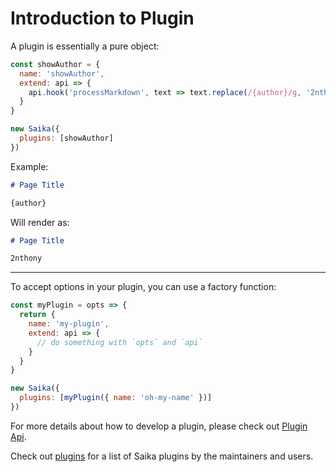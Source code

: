 # Introduction to Plugin

A plugin is essentially a pure object:

```js { highlight: [4, 10] }
const showAuthor = {
  name: 'showAuthor',
  extend: api => {
    api.hook('processMarkdown', text => text.replace(/{author}/g, '2nthony'))
  }
}

new Saika({
  plugins: [showAuthor]
})
```

Example:

```markdown
# Page Title

{author}
```

Will render as:

```markdown
# Page Title

2nthony
```

---

To accept options in your plugin, you can use a factory function:

```js
const myPlugin = opts => {
  return {
    name: 'my-plugin',
    extend: api => {
      // do something with `opts` and `api`
    }
  }
}

new Saika({
  plugins: [myPlugin({ name: 'oh-my-name' })]
})
```

For more details about how to develop a plugin, please check out [Plugin Api](/reference/plugin-api).

Check out [plugins](https://github.com/2nthony/saika/tree/master/plugins) for a list of Saika plugins by the maintainers and users.
